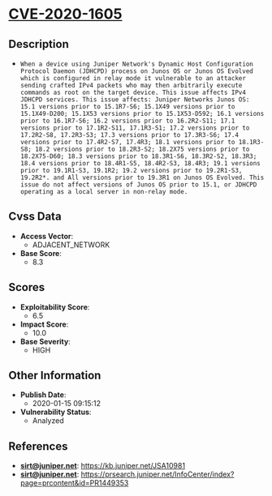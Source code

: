 
# [CVE-2020-1605](https://kb.juniper.net/JSA10981)

## Description

- `When a device using Juniper Network's Dynamic Host Configuration Protocol Daemon (JDHCPD) process on Junos OS or Junos OS Evolved which is configured in relay mode it vulnerable to an attacker sending crafted IPv4 packets who may then arbitrarily execute commands as root on the target device. This issue affects IPv4 JDHCPD services. This issue affects: Juniper Networks Junos OS: 15.1 versions prior to 15.1R7-S6; 15.1X49 versions prior to 15.1X49-D200; 15.1X53 versions prior to 15.1X53-D592; 16.1 versions prior to 16.1R7-S6; 16.2 versions prior to 16.2R2-S11; 17.1 versions prior to 17.1R2-S11, 17.1R3-S1; 17.2 versions prior to 17.2R2-S8, 17.2R3-S3; 17.3 versions prior to 17.3R3-S6; 17.4 versions prior to 17.4R2-S7, 17.4R3; 18.1 versions prior to 18.1R3-S8; 18.2 versions prior to 18.2R3-S2; 18.2X75 versions prior to 18.2X75-D60; 18.3 versions prior to 18.3R1-S6, 18.3R2-S2, 18.3R3; 18.4 versions prior to 18.4R1-S5, 18.4R2-S3, 18.4R3; 19.1 versions prior to 19.1R1-S3, 19.1R2; 19.2 versions prior to 19.2R1-S3, 19.2R2*. and All versions prior to 19.3R1 on Junos OS Evolved. This issue do not affect versions of Junos OS prior to 15.1, or JDHCPD operating as a local server in non-relay mode.`

## Cvss Data

- **Access Vector**:
  - ADJACENT_NETWORK
- **Base Score**:
  - 8.3

## Scores

- **Exploitability Score**:
  - 6.5
- **Impact Score**:
  - 10.0
- **Base Severity**:
  - HIGH

## Other Information

- **Publish Date**:
  - 2020-01-15 09:15:12
- **Vulnerability Status**:
  - Analyzed

## References

- **sirt@juniper.net**: https://kb.juniper.net/JSA10981
- **sirt@juniper.net**: https://prsearch.juniper.net/InfoCenter/index?page=prcontent&id=PR1449353
